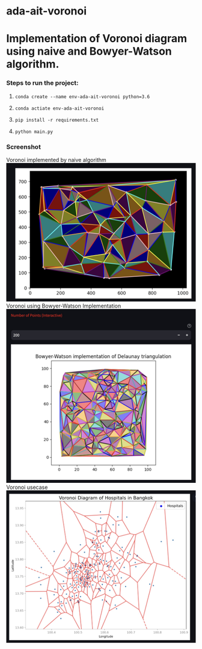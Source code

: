 # ada-ait-voronoi

# Implementation of Voronoi diagram using naive and Bowyer-Watson algorithm.


### Steps to run the project:

1. ```conda create --name env-ada-ait-voronoi python=3.6```

2. ```conda actiate env-ada-ait-voronoi```

3. ```pip install -r requirements.txt```

4. ```python main.py```


### Screenshot

Voronoi implemented by naive algorithm
![Figure 1](media/s1.jpg)
Voronoi using Bowyer-Watson Implementation
![Figure 2](media/s2.jpg)
Voronoi usecase
![Figure 3](media/s3.jpg)
